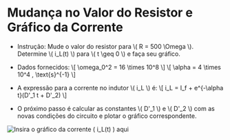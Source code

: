 <div class="grid-25 small">

<div class="grid-element">

# Mudança no Valor do Resistor e Gráfico da Corrente

- Instrução: Mude o valor do resistor para \\( R = 500 \Omega \\). Determine \\( i_L(t) \\) para \\( t \geq 0 \\) e faça seu gráfico.

- Dados fornecidos:
  \\[ \omega_0^2 = 16 \times 10^8 \\]
  \\[ \alpha = 4 \times 10^4 \, \text{s}^{-1} \\]

- A expressão para a corrente no indutor \\( i_L \\) é:
  \\[ i_L = I_f + e^{-\alpha t}(D'_1 t + D'_2) \\]

- O próximo passo é calcular as constantes \\( D'\_1 \\) e \\( D'\_2 \\) com as novas condições do circuito e plotar o gráfico correspondente.

![Insira o gráfico da corrente ( i_L(t) ) aqui](link-para-o-grafico)

</div>
